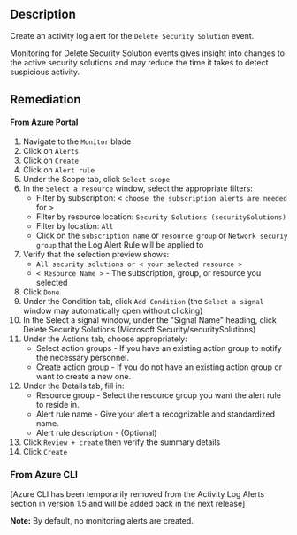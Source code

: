 ## Description

Create an activity log alert for the `Delete Security Solution` event.

Monitoring for Delete Security Solution events gives insight into changes to the active security solutions and may reduce the time it takes to detect suspicious activity.

## Remediation

#### From Azure Portal

  1. Navigate to the `Monitor` blade
  2. Click on `Alerts`
  3. Click on `Create`
  4. Click on `Alert rule`
  5. Under the Scope tab, click `Select scope`
  6. In the `Select a resource` window, select the appropriate filters:
        - Filter by subscription: < `choose the subscription alerts are needed` for >
        - Filter by resource location: `Security Solutions (securitySolutions)`
        - Filter by location: `All`
        - Click on the `subscription name` or `resource group` or `Network securiy group` that the Log Alert Rule will be applied to
  7. Verify that the selection preview shows:
        - `All security solutions or < your selected resource >`
        - `< Resource Name >` - The subscription, group, or resource you selected
  8. Click `Done`
  9. Under the Condition tab, click `Add Condition` (the `Select a signal` window may automatically open without clicking)
  10. In the Select a signal window, under the "Signal Name" heading, click Delete Security Solutions (Microsoft.Security/securitySolutions)
  11. Under the Actions tab, choose appropriately:
        - Select action groups - If you have an existing action group to notify the necessary personnel.
        - Create action group - If you do not have an existing action group or want to create a new one.
  12. Under the Details tab, fill in:
        -  Resource group - Select the resource group you want the alert rule to reside in.
        - Alert rule name - Give your alert a recognizable and standardized name.
        - Alert rule description - (Optional)
  13. Click `Review + create` then verify the summary details
  14. Click `Create`

### From Azure CLI

[Azure CLI has been temporarily removed from the Activity Log Alerts section in version 1.5 and will be added back in the next release]

**Note:** By default, no monitoring alerts are created.
